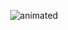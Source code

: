 <!--
**VictorPablo12/VictorPablo12** is a ✨ _special_ ✨ repository because its `README.md` (this file) appears on your GitHub profile.

Here are some ideas to get you started:

- 🔭 I’m currently working on ...
- 🌱 I’m currently learning ...
- 👯 I’m looking to collaborate on ...
- 🤔 I’m looking for help with ...
- 💬 Ask me about ...
- 📫 How to reach me: ...
- 😄 Pronouns: ...
- ⚡ Fun fact: ...
-->

<p align="center">
  <img src="https://user-images.githubusercontent.com/94057227/159806566-0e18bee4-a04f-4427-ac0d-548c33d5d8dc.gif" alt="animated" />
</p>
<!--
<p align='center'>
<img src="https://github-readme-stats.vercel.app/api/top-langs/?username=VictorPablo12&layout=compact" />
</p>
-->
